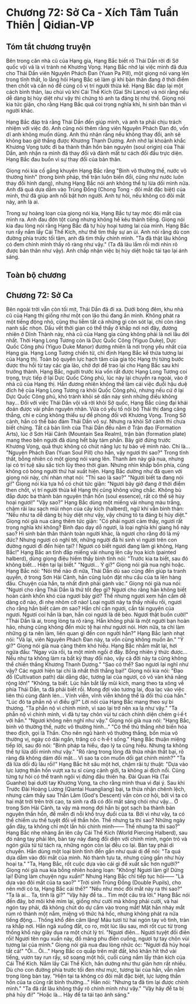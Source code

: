 # Chương 72: Sở Ca - Xích Tâm Tuần Thiên | Qidian-VP

## Tóm tắt chương truyện

Bên trong căn nhà cũ của Hạng gia, Hạng Bắc biết rõ Thái Dần rời đi Sở quốc vội vã là vì tránh né Khương Vọng. Hạng Bắc nhớ lại việc mình đã đưa cho Thái Dần viên Nguyên Phách Đan (Yuan Pa Pill), một giọng nói vang lên trong tĩnh thất, lo lắng hỏi Hạng Bắc sẽ làm gì khi bản thân đang ở thời điểm then chốt và cần nó để củng cố vị trí người thừa kế. Hạng Bắc đáp lại một cách bình thản, lau chùi vũ khí Cái Thế Kích (Gai Shi Lance) và nói rằng nếu dễ dàng bị hủy diệt như vậy thì chứng tỏ anh ta đáng bị như thế. Giọng nói kia tức giận, cho rằng Hạng Bắc quá coi trọng nghĩa khí, hi sinh bản thân vì người khác.

Hạng Bắc đáp trả rằng Thái Dần đến giúp mình, và anh ta phải chịu trách nhiệm với việc đó. Anh cũng nói thêm rằng viên Nguyên Phách Đan đó, vốn dĩ anh không muốn dùng. Anh thú nhận rằng nếu không thay đổi, anh sẽ không bao giờ thắng được Khương Thanh Dương. Anh nhớ lại khoảnh khắc Khương Vọng tước đi ba thành thần hồn bản nguyên (soul origin) của Thái Dần, anh nhận ra mình đã thay đổi và đánh mất tư cách đối đầu trực diện. Hạng Bắc đau buồn vì sự thay đổi của bản thân.

Giọng nói kia cố gắng khuyên Hạng Bắc rằng "Binh vô thường thế, nước vô thường hình" (trong binh pháp, thế trận luôn biến đổi, cũng như nước luôn thay đổi hình dạng), nhưng Hạng Bắc nói anh không thể tự lừa dối mình nữa. Anh đã quá dựa dẫm vào Trùng Đồng (Chong Tong - đôi mắt đặc biệt) của mình, thứ đã giúp anh nổi bật hơn người. Anh tự hỏi, nếu không có đôi mắt này, anh là ai.

Trong sự hoảng loạn của giọng nói kia, Hạng Bắc tự tay móc đôi mắt của mình ra. Anh đau đớn tột cùng nhưng không hề kêu thành tiếng. Giọng nói kia đau lòng nói rằng Hạng Bắc đã tự hủy hoại tương lai của mình. Hạng Bắc run rẩy nắm lấy Cái Thế Kích, như thể tìm thấy sự an ủi. Anh nói rằng dù con đường phía trước tối tăm, anh đã tìm thấy chính mình. "Ta đã thật lâu không có đem chính mình thấy rõ ràng như vậy." (Ta đã lâu lắm rồi mới nhìn rõ được bản thân như vậy). Anh chấp nhận việc bị hủy diệt hoặc tái tạo lại ánh sáng.

## Toàn bộ chương

## Chương 72: Sở Ca

Bên ngoài trời vẫn còn tối mịt, Thái Dần đã đi xa.
Dưới bóng đêm, khu nhà cũ của Hạng thị giống như một con lão thú đang ẩn mình. Không phát ra một tiếng động nhỏ, cũng thu liễm tất cả những gì còn sót lại, chỉ còn răng nanh sắc nhọn.
Dấu vết thời gian có thể thấy ở khắp nơi nơi đây, đương nhiên ở Dĩnh Thành này, nhà cũ của Hạng gia cũng không phải là nơi lâu đời nhất.
Thời Hạng Long Tương còn là Dực Quốc Công (Yiguo Duke), Dực Quốc Công phủ (Yiguo Duke Manor) đương nhiên là nơi trọng yếu nhất của Hạng gia.
Hạng Long Tương chiến tử, chỉ định Hạng Bắc kế thừa tương lai của Hạng thị.
Toàn bộ quyền lực hạch tâm của gia tộc Hạng thị từng bước được thu hồi từ tay các gia lão, chờ đợi để trao lại cho Hạng Bắc sau khi trưởng thành.
Hạng Bắc, người trước kia vốn rất được Hạng Long Tương coi trọng, trực tiếp ở lại Dực Quốc Công phủ, lúc này lại chuyển ra ngoài, vào ở nhà cũ của Hạng thị.
Hắn đương nhiên không thể làm cái việc đuổi hậu duệ đích hệ của Hạng Long Tương ra khỏi Quốc Công phủ, nhưng nếu cứ ở lại Dực Quốc Công phủ, khó tránh khỏi sẽ dần nảy sinh những điều không hay...
Đối với việc Thái Dần vội vã rời khỏi Sở quốc, Hạng Bắc cũng đại khái đoán được vài phần nguyên nhân.
Vừa có yếu tố nội bộ Thái thị đang căng thẳng, chỉ e cũng không thiếu sự đề phòng đối với Khương Vọng.
Trong Sở cảnh, hắn có thể bảo đảm Thái Dần vô sự.
Nhưng ra khỏi Sở cảnh thì chưa biết chừng.
Tất cả bản lĩnh của Thái Dần đều nằm ở Trận đạo (Formation Arts), lúc ở Sơn Hải Cảnh (Mountain Sea Realm), trận bàn (formation plate) mang theo bên người đã dùng hết bảy tám phần. Bây giờ đứng trước Khương Vọng, quả thực không có chút năng lực tự bảo vệ mình nào.
Chỉ là...
"Nguyên Phách Đan (Yuan Soul Pill) cho hắn, vậy ngươi thì sao?"
Trong tĩnh thất, bỗng nhiên có một giọng nói vang lên. Thanh âm này già nua, nhưng lại có trí tuệ sâu sắc tích lũy theo thời gian.
Nhưng nhìn khắp bốn phía, cũng không có bóng người thứ hai xuất hiện.
Hạng Bắc dường như đã quen với giọng nói này, chỉ nhàn nhạt nói: "Thì sao là sao?"
"Ngươi biết ta đang nói gì!" Giọng nói kia tựa hồ có chút tức giận: "Ngươi bây giờ đang ở thời điểm then chốt, vị trí người thừa kế Hạng thị cũng không vững chắc. Không bù đắp được ba thành bản nguyên thần hồn (soul essence), rất có thể sẽ hủy hoại ngươi!"
"Vậy sao?" Hạng Bắc dùng một miếng vải nhung màu trắng, chậm rãi lau sạch mũi nhọn của cây kích (halberd), ngữ khí vẫn bình thản: "Nếu như ta dễ dàng bị hủy diệt như vậy, vậy chứng tỏ ta đáng bị hủy diệt."
Giọng nói già nua càng thêm tức giận: "Có phải ngươi cảm thấy, ngươi rất trọng nghĩa khí không? Binh đạo dạy dỗ ngươi, là loại nghĩa khí giang hồ này sao? Hi sinh bản thân thành toàn người khác, là ngươi cho rằng đó là mỹ đức? Nhưng ngươi có nghĩ tới, những người đã hi sinh vì ngươi trên con đường ngươi đi đến hiện tại? ! Ngươi có biết ngươi đang làm gì không, Hạng Bắc!"
Hạng Bắc an tĩnh đắp miếng vải nhung lên cây họa kích (painted halberd), dùng giọng điệu hiếm thấy bình tĩnh nói: "Trước kia ta biết, sau đó không biết... Hiện tại lại biết."
"Ngươi... Ý gì?" Giọng nói già nua nghi hoặc.
Hạng Bắc nói: "Nói thế nào đi nữa, Thái Dần dù sao cũng đến giúp ta tranh quyền, ở trong Sơn Hải Cảnh, hắn cũng luôn đặt nhu cầu của ta lên hàng đầu. Chuyện của hắn, ta nhất định phải gánh vác."
Giọng nói già nua nói: "Ngươi cho rằng Thái Dần là thứ tốt đẹp gì? Ngươi cho rằng hắn không biết hoàn cảnh khốn khó của ngươi bây giờ? Thế nhưng ngươi xem hắn cầm dễ dàng cỡ nào, đi nhẹ nhõm cỡ nào! Loại người này ta thấy nhiều rồi, ngươi cho rằng hắn biết cảm ơn sao? Hắn chỉ cần ngươi, cần tài nguyên của ngươi. Ngươi coi hắn là bạn, hắn coi ngươi là dê béo. Ngươi thật buồn cười!"
"Thái Dần là ai, trong lòng ta rõ ràng. Hắn không phải là một người bạn hoàn hảo, nhưng cũng không đến mức tệ hại như ngươi nói. Hơn nữa, ta chỉ làm những gì ta nên làm, liên quan gì đến con người hắn?" Hạng Bắc lạnh nhạt nói: "Vả lại, viên Nguyên Phách Đan này, ta vốn cũng không muốn ăn."
"Ý gì?" Giọng nói già nua càng thêm khó hiểu.
Hạng Bắc nhắm mắt lại, hơi ngửa đầu: "Ngay vừa rồi, ta một mình ngồi ở đây. Bỗng nhiên ý thức được... Nếu như ta không làm ra bất kỳ thay đổi nào, vậy cả đời này ta cũng không thể chiến thắng Khương Thanh Dương."
"Sao có thể? Sao ngươi lại nghĩ như vậy? Các ngươi hiện tại chỉ là nhất thời thắng bại!" Giọng nói kia nói: "Đạo đồ (Cultivation path) dài dằng dặc, tương lai của ngươi, có vô vàn khả năng rộng lớn!"
"Không, ta biết. Lúc hắn bắt lấy mũi kích, mang theo ta xông về phía Thái Dần, ta đã phải biết rồi. Mong đợi vào tương lai, đọa lạc vào việc liên thủ cùng đánh lén... Vĩnh viễn, vĩnh viễn không thể là đối thủ của hắn."
"Lúc đó ta phẫn nộ vì điều gì?"
Lời nói của Hạng Bắc mang theo sự bi thương.
"Ta phẫn nộ vì chính mình, vì sao lại trở nên xa lạ như vậy."
"Ta phẫn nộ vì chính mình, vì đã tự tay chôn vùi tư cách chính diện chém g·i·ế·t với hắn."
"Ngươi không nên nghĩ như vậy." Giọng nói già nua nói: "Hạng Bắc, binh vô thường thế, nước vô thường hình..."
"Có thể thủ thắng nhờ biến hóa theo địch, gọi là Thần. Cho nên ngũ hành vô thường thắng, bốn mùa vô thường vị, ngày có dài ngắn, trăng có c·h·ế·t sống." Hạng Bắc thuận miệng tiếp lời, sau đó nói: "Binh pháp ta hiểu, đạo lý ta cũng hiểu. Nhưng ta không thể tự lừa dối mình như vậy."
"Rõ ràng trong lòng đã thừa nhận thất bại, rõ ràng đã không dám đối mặt... Vì sao ta còn muốn dối gạt chính mình?"
"Ta đã lừa dối đủ lâu rồi!"
Hạng Bắc hít sâu một hơi, chậm rãi tự thuật: "Dựa vào lực lượng thần hồn vượt xa tu sĩ cùng cảnh giới, ta không ai địch nổi. Cũng từng tự hỏi có thể tranh ngôi vị đứng đầu thiên hạ.
Đài Quan Hà (Tai Guanhe) bại dưới tay Khương Vọng, ta cho rằng mình thua vì đại ý.
Sau khi Trước Đài Hoàng Lương (Qiantai Huangliang) bại, ta thừa nhận chênh lệch, nhưng cảm thấy sau Thần Lâm (God's Descent) vẫn còn cơ hội, bởi vì ta có hai mặt trời trên trời cao, ta sinh ra đã có đôi mắt sáng chói như vậy...
Ở trong Sơn Hải Cảnh, ta vậy mà mong đợi hắn bị gọt sạch ba thành bản nguyên thần hồn, để miễn đi nỗi khổ truy đuổi của ta. Bởi vì như vậy, ta có thể chiếm ưu thế tuyệt đối về thần hồn.
Thế nhưng ta thì sao?
Những ngày gần đây, ta không chỉ một lần hỏi chính mình——
Thế nhưng ta thì sao?"
Hạng Bắc nhẹ nhàng ấn lên cây Cái Thế Kích (World Piercing Halberd), sau đó nâng tay phải lên, bàn tay này đang đối diện với chính mình, ngón trỏ và ngón giữa từ từ tách ra, những ngón còn lại đều co lại.
Bàn tay phải di chuyển.
Hắn dùng một loại bình tĩnh đến gần như quái dị để nói: "Ta quá dựa dẫm vào đôi mắt của mình. Nó thành tựu ta, nhưng cũng gần như hủy hoại ta."
"Ta, Hạng Bắc, rốt cuộc dựa vào cái gì để xuất sắc hơn người?"
Giọng nói già nua kia bỗng nhiên hoảng loạn: "Không! Ngươi làm gì! Dừng lại! Đừng làm chuyện ngu xuẩn!"
Nhưng Hạng Bắc chỉ tiếp tục hỏi——
"Là dựa vào đôi mắt của ta sao?"
"Trời sinh Trùng Đồng (Double Pupils), cho nên mới có ta, Hạng Bắc cái thế?"
"Nếu như móc đôi mắt này ra thì sao?"
"Ta là ai... Ta, tính là gì?"
"Vậy hãy để ta... Tìm một câu trả lời."
Hạng Bắc nói đến đây, bờ môi khẽ mím lại, giống như cười mà không phải cười, và hai ngón tay phải, đã không chút do dự cắm vào trong mắt!
Mặt hắn nháy mắt rúm ró thành một nắm, miệng vô thức há hốc, nhưng không phát ra nửa tiếng động... Thống khổ đến câm lặng!
Máu tươi từ hai ngón tay vô tình, tràn ra khắp nơi.
Hắn ngã xuống đất, co ro, một lúc lâu sau, mới rốt cục từ trong thống khổ này giãy dụa ra một chút lý trí.
"Ngươi điên... Ngươi tuyệt đối điên rồi! Ngươi tên ngu xuẩn này, đồ mãng phu điên cuồng, ngươi tự tay chôn vùi tương lai của mình." Giọng nói già nua đau lòng nhức óc: "Ngươi đã hủy hoại tất cả!"
"Ôi... Ôi..."
Hạng Bắc co quắp trên mặt đất, khó khăn hít thở vài tiếng, vươn tay run rẩy, sờ soạng một hồi, cuối cùng nắm lấy thân kích của Cái Thế Kích.
Nắm lấy Cái Thế Kích, hắn dường như thư giãn hơn rất nhiều.
Dù cho con đường phía trước tối đen như mực, tương lai của hắn, vẫn nằm trong lòng bàn tay.
"Hiện tại ta không có đôi mắt đặc biệt, lực lượng thần hồn của ta cũng rất bình thường..."
Hắn nói: "Nhưng ta đã tìm lại được chính mình."
"Ta đã rất lâu không thấy rõ chính mình như vậy."
"Vậy hãy để ta bị phá hủy đi!"
"Hoặc là... Hãy để ta tái tạo ánh sáng."